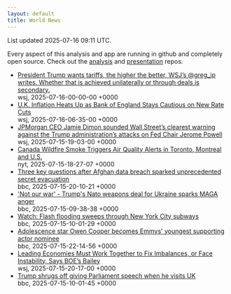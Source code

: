 ```yaml
---
layout: default
title: World News
---
```


<div markdown="0">
<div class="byline small text-muted">List updated <span class="datetime">2025-07-16 09:11 UTC</span>.</div>

<p>Every aspect of this analysis and app are running in github and completely open source. Check out the <a href="https://github.com/Castro-Media/Analysis">analysis</a> and <a href="https://github.com/Castro-Media/TopStoryReview.com">presentation</a> repos.</p>
<ul>
<li><a href='https://www.wsj.com/economy/trade/forget-taco-trump-is-winning-his-trade-war-8af6f777'>President Trump wants tariffs, the higher the better, WSJ&#8217;s @greg_ip writes. Whether that is achieved unilaterally or through deals is secondary.</a><div class='byline small text-muted'>wsj, <span class="datetime">2025-07-16-00-00-00 +0000</span></div></li>
<li><a href='https://www.wsj.com/economy/u-k-inflation-heats-up-as-bank-of-england-remains-cautious-on-new-rate-cuts-80ed4683'>U.K. Inflation Heats Up as Bank of England Stays Cautious on New Rate Cuts</a><div class='byline small text-muted'>wsj, <span class="datetime">2025-07-16-06-35-00 +0000</span></div></li>
<li><a href='https://www.wsj.com/economy/central-banking/dimon-defends-fed-independence-after-trump-attacks-6cb6b05f'>JPMorgan CEO Jamie Dimon sounded Wall Street&#8217;s clearest warning against the Trump administration&#8217;s attacks on Fed Chair Jerome Powell</a><div class='byline small text-muted'>wsj, <span class="datetime">2025-07-15-19-03-00 +0000</span></div></li>
<li><a href='https://www.nytimes.com/2025/07/14/world/canada/canada-wildfire-smoke-manitoba-toronto-us.html'>Canada Wildfire Smoke Triggers Air Quality Alerts in Toronto, Montreal and U.S.</a><div class='byline small text-muted'>nyt, <span class="datetime">2025-07-15-18-27-07 +0000</span></div></li>
<li><a href='https://www.bbc.com/news/articles/c9w12kdg5zko'>Three key questions after Afghan data breach sparked unprecedented secret evacuation</a><div class='byline small text-muted'>bbc, <span class="datetime">2025-07-15-20-10-21 +0000</span></div></li>
<li><a href='https://www.bbc.com/news/articles/c14e2ydv4d6o'>'Not our war' - Trump's Nato weapons deal for Ukraine sparks MAGA anger</a><div class='byline small text-muted'>bbc, <span class="datetime">2025-07-15-09-38-38 +0000</span></div></li>
<li><a href='https://www.bbc.com/news/videos/c0l4259g3jdo'>Watch: Flash flooding sweeps through New York City subways</a><div class='byline small text-muted'>bbc, <span class="datetime">2025-07-15-10-01-29 +0000</span></div></li>
<li><a href='https://www.bbc.com/news/articles/cjelpe2y3plo'>Adolescence star Owen Cooper becomes Emmys' youngest supporting actor nominee</a><div class='byline small text-muted'>bbc, <span class="datetime">2025-07-15-22-14-56 +0000</span></div></li>
<li><a href='https://www.wsj.com/economy/global/leading-economies-must-work-together-to-fix-imbalances-or-face-instability-says-boes-bailey-0fab8109'>Leading Economies Must Work Together to Fix Imbalances, or Face Instability, Says BOE&#8217;s Bailey</a><div class='byline small text-muted'>wsj, <span class="datetime">2025-07-15-20-17-00 +0000</span></div></li>
<li><a href='https://www.bbc.com/news/articles/cx2g1xexe7qo'>Trump shrugs off giving Parliament speech when he visits UK</a><div class='byline small text-muted'>bbc, <span class="datetime">2025-07-15-10-01-45 +0000</span></div></li>
</ul>
</div>
